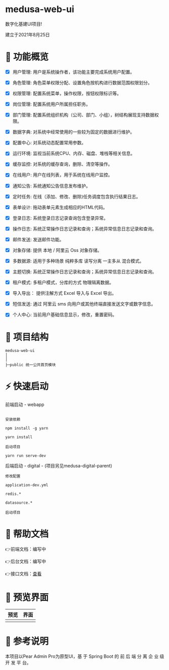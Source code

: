# medusa-web-ui

数字化基建UI项目!

建立于2021年8月25日

# 🍚 功能概览

- [x] 用户管理: 用户是系统操作者，该功能主要完成系统用户配置。
- [x] 角色管理: 角色菜单权限分配、设置角色按机构进行数据范围权限划分。
- [x] 权限管理: 配置系统菜单，操作权限，按钮权限标识等。
- [x] 岗位管理: 配置系统用户所属担任职务。
- [x] 部门管理: 配置系统组织机构（公司、部门、小组），树结构展现支持数据权限。
- [x] 数据字典: 对系统中经常使用的一些较为固定的数据进行维护。
- [x] 配置中心: 对系统动态配置常用参数。
- [x] 运行环境: 监视当前系统CPU、内存、磁盘、堆栈等相关信息。
- [x] 缓存监控: 对系统的缓存查询，删除、清空等操作。
- [x] 在线用户: 用户在线列表，用于系统在线用户监控。
- [x] 通知公告: 系统通知公告信息发布维护。
- [x] 定时任务: 在线（添加、修改、删除)任务调度包含执行结果日志。
- [x] 表单设计: 拖动表单元素生成相应的HTML代码。
- [x] 登录日志: 系统登录日志记录查询包含登录异常。
- [x] 操作日志: 系统正常操作日志记录和查询；系统异常信息日志记录和查询。
- [x] 邮件发送: 发送邮件功能。
- [x] 对象存储:  提供 本地 / 阿里云 Oss 对象存储。
- [x] 多数据源: 适用于多种场景 纯粹多库 读写分离 一主多从 混合模式。
- [x] 主题切换: 系统正常操作日志记录和查询；系统异常信息日志记录和查询。
- [x] 租户模式:  多租户模式，分库的方式 物理隔离数据。
- [x] 导入导出： 提供注解方式 Excel 导入与 Excel 导出。
- [x] 短信发送:  通过 阿里云 sms 向用户或其他终端直接发送文字或数字信息。
- [x] 个人中心:  当前用户基础信息显示，修改，重置密码。


# 🔨 项目结构

```
medusa-web-ui
│
│
├─public 统一公共首页模块

```
# ⚡ 快速启动

前端启动 - webapp

```

安装依赖

npm install -g yarn

yarn install

启动项目

yarn run serve-dev

```

后端启动 - digital - (项目另见medusa-digital-parent)

```
修改配置

application-dev.yml

redis.*

datasource.*

启动项目

```

# 📖 帮助文档

👉前端文档：编写中

👉后台文档：编写中

👉接口文档：[查看](http://localhost:5001/digital/doc.html)

# 🍎 预览界面

| 预览                 |                界面 |
|---------------------|---------------------|
|   |   |

# 🦄 参考说明
 本项目以Pear Admin Pro为原型UI，基 于 Spring Boot 的 前 后 端 分 离 企 业 级 开 发 平 台。